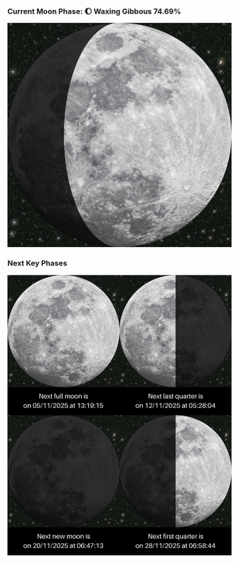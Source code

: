 ### Current Moon Phase: 🌔 Waxing Gibbous 74.69%
![Moon Phase](moonphase.png)
### Next Key Phases
![Gallery](gallery.png)